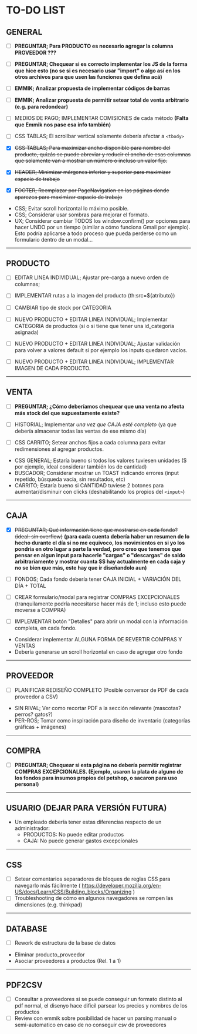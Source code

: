 # TO-DO LIST

##  GENERAL

- [ ] **PREGUNTAR; Para PRODUCTO es necesario agregar la columna PROVEEDOR ???**
- [ ] **PREGUNTAR; Chequear si es correcto implementar los JS de la forma que hice esto (no se si es necesario usar "import" o algo así en los otros archivos para que usen las funciones que defina acá)**

- [ ] **EMMIK; Analizar propuesta de implementar códigos de barras**
- [ ] **EMMIK; Analizar propuesta de permitir setear total de venta arbitrario (e.g. para redondear)**
- [ ] MEDIOS DE PAGO; IMPLEMENTAR COMISIONES de cada método **(Falta que Emmik nos pase esa info también)**

- [ ] CSS TABLAS; El scrollbar vertical solamente debería afectar a `<tbody>`

- [x] ~~CSS TABLAS; Para maximizar ancho disponible para nombre del producto, quizás se puede abreviar y reducir el ancho de esas columnas que solamente van a mostrar un número o incluso un valor fijo.~~
- [x] ~~HEADER; Minimizar márgenes inferior y superior para maximizar espacio de trabajo~~
- [x] ~~FOOTER; Reemplazar por PageNavigation en las páginas donde aparezca para maximizar espacio de trabajo~~

* CSS; Evitar scroll horizontal lo máximo posible.
* CSS; Considerar usar sombras para mejorar el formato.
* UX; Considerar cambiar TODOS los window.confirm() por opciones para hacer UNDO por un tiempo (similar a cómo funciona Gmail por ejemplo). Esto podría aplicarse a todo proceso que pueda perderse como un formulario dentro de un modal...

---

##  PRODUCTO

- [ ] EDITAR LINEA INDIVIDUAL; Ajustar pre-carga a nuevo orden de columnas;
- [ ] IMPLEMENTAR rutas a la imagen del producto (th:src=${atributo})
- [ ] CAMBIAR tipo de stock por CATEGORIA
- [ ] NUEVO PRODUCTO + EDITAR LINEA INDIVIDUAL; Implementar CATEGORIA de productos (si o si tiene que tener una id_categoría asignada)

- [ ] NUEVO PRODUCTO + EDITAR LINEA INDIVIDUAL; Ajustar validación para volver a valores default si por ejemplo los inputs quedaron vacíos.
- [ ] NUEVO PRODUCTO + EDITAR LINEA INDIVIDUAL; IMPLEMENTAR IMAGEN DE CADA PRODUCTO.

---

##  VENTA

- [ ] **PREGUNTAR; ¿Cómo deberíamos chequear que una venta no afecta más stock del que supuestamente existe?**

- [ ] HISTORIAL; Implementar *una vez que CAJA esté completo* (ya que debería almacenar todas las ventas de ese mismo día)
- [ ] CSS CARRITO; Setear anchos fijos a cada columna para evitar redimensiones al agregar productos.

* CSS GENERAL; Estaría bueno si todos los valores tuviesen unidades ($ por ejemplo, ideal considerar también los de cantidad)
* BUSCADOR; Considerar mostrar un TOAST indicando errores (input repetido, búsqueda vacía, sin resultados, etc)
* CARRITO; Estaría bueno si CANTIDAD tuviese 2 botones para aumentar/disminuir con clicks (deshabilitando los propios del `<input>`)

---

##  CAJA

- [x] ~~PREGUNTAR; Qué información tiene que mostrarse en cada fondo? (ideal: sin overflow)~~ **(para cada cuenta debería haber un resumen de lo hecho durante el día si no me equivoco, los movimientos en si yo los pondria en otro lugar a parte la verdad, pero creo que tenemos que pensar en algun input para hacerle "cargas" o "descargas" de saldo arbitrariamente y mostrar cuanta $$ hay actualmente en cada caja y no se bien que más, este hay que ir diseñandolo aun)**

- [ ] FONDOS; Cada fondo debería tener CAJA INICIAL + VARIACIÓN DEL DÍA + TOTAL
- [ ] CREAR formulario/modal para registrar COMPRAS EXCEPCIONALES (tranquilamente podría necesitarse hacer más de 1; incluso esto puede moverse a COMPRA)
- [ ] IMPLEMENTAR botón "Detalles" para abrir un modal con la información completa, en cada fondo.

* Considerar implementar ALGUNA FORMA DE REVERTIR COMPRAS Y VENTAS
* Debería generarse un scroll horizontal en caso de agregar otro fondo

---

##  PROVEEDOR

- [ ] PLANIFICAR REDISEÑO COMPLETO (Posible conversor de PDF de cada proveedor a CSV)

* SIN RIVAL; Ver como recortar PDF a la sección relevante (mascotas? perros? gatos?)
* PER-ROS; Tomar como inspiración para diseño de inventario (categorías gráficas + imágenes)

---

##  COMPRA

- [ ] **PREGUNTAR; Chequear si esta página no debería permitir registrar COMPRAS EXCEPCIONALES. (Ejemplo, usaron la plata de alguno de los fondos para insumos propios del petshop, o sacaron para uso personal)**

---
    
##  USUARIO (DEJAR PARA VERSIÓN FUTURA)

*   Un empleado debería tener estas diferencias respecto de un administrador:
    -   PRODUCTOS: No puede editar productos
    -   CAJA: No puede generar gastos excepcionales

---

##  CSS

- [ ] Setear comentarios separadores de bloques de reglas CSS para navegarlo más fácilmente ( https://developer.mozilla.org/en-US/docs/Learn/CSS/Building_blocks/Organizing )
- [ ] Troubleshooting de cómo en algunos navegadores se rompen las dimensiones (e.g. thinkpad)

---

## DATABASE

- [ ] Rework de estructura de la base de datos

*   Eliminar producto_proveedor
*   Asociar proveedores a productos (Rel. 1 a 1)

---

## PDF2CSV

- [ ] Consultar a proveedores si se puede conseguir un formato distinto al pdf normal, el disenyo hace dificil parsear los precios y nombres de los productos
- [ ] Review con emmik sobre posibilidad de hacer un parsing manual o semi-automatico en caso de no conseguir csv de proveedores